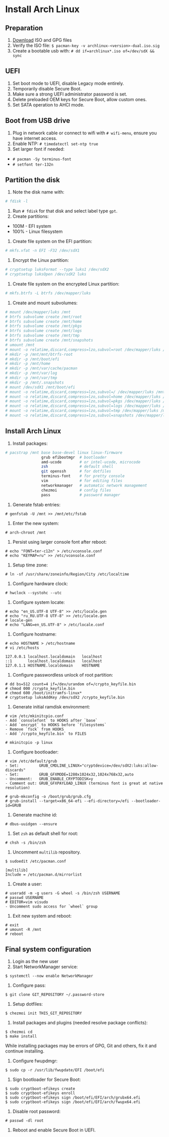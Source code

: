 # Install Arch Linux

## Preparation

1. [Download](https://archlinux.org/download/) ISO and GPG files
1. Verify the ISO file: `$ pacman-key -v archlinux-<version>-dual.iso.sig`
1. Create a bootable usb with: `# dd if=archlinux*.iso of=/dev/sdX && sync`

## UEFI

1. Set boot mode to UEFI, disable Legacy mode entirely.
1. Temporarily disable Secure Boot.
1. Make sure a strong UEFI administrator password is set.
1. Delete preloaded OEM keys for Secure Boot, allow custom ones.
1. Set SATA operation to AHCI mode.

## Boot from USB drive

1. Plug in network cable or connect to wifi with `# wifi-menu`, ensure you have internet access.
1. Enable NTP: `# timedatectl set-ntp true`
1. Set larger font if needed:
  - `# pacman -Sy terminus-font`
  - `# setfont ter-132n`

## Partition the disk

1. Note the disk name with:

  ```sh
  # fdisk -l
  ```

1. Run `# fdisk` for that disk and select label type `gpt`.
1. Create partitions:
  - 100M - EFI system
  - 100% - Linux filesystem
1. Create file system on the EFI partition:

  ```sh
  # mkfs.vfat -n EFI -F32 /dev/sdX1
  ```

1. Encrypt the Linux partition:

  ```sh
  # cryptsetup luksFormat --type luks1 /dev/sdX2
  # cryptsetup luksOpen /dev/sdX2 luks
  ```

1. Create file system on the encrypted Linux partition:

  ```sh
  # mkfs.btrfs -L btrfs /dev/mapper/luks
  ```

1. Create and mount subvolumes:

  ```sh
  # mount /dev/mapper/luks /mnt
  # btrfs subvolume create /mnt/root
  # btrfs subvolume create /mnt/home
  # btrfs subvolume create /mnt/pkgs
  # btrfs subvolume create /mnt/logs
  # btrfs subvolume create /mnt/tmp
  # btrfs subvolume create /mnt/snapshots
  # umount /mnt
  # mount -o relatime,discard,compress=lzo,subvol=root /dev/mapper/luks /mnt
  # mkdir -p /mnt/mnt/btrfs-root
  # mkdir -p /mnt/boot/efi
  # mkdir -p /mnt/home
  # mkdir -p /mnt/var/cache/pacman
  # mkdir -p /mnt/var/log
  # mkdir -p /mnt/var/tmp
  # mkdir -p /mnt/.snapshots
  # mount /dev/sdX1 /mnt/boot/efi
  # mount -o relatime,discard,compress=lzo,subvol=/ /dev/mapper/luks /mnt/mnt/btrfs-root
  # mount -o relatime,discard,compress=lzo,subvol=home /dev/mapper/luks /mnt/home
  # mount -o relatime,discard,compress=lzo,subvol=pkgs /dev/mapper/luks /mnt/var/cache/pacman
  # mount -o relatime,discard,compress=lzo,subvol=logs /dev/mapper/luks /mnt/var/log
  # mount -o relatime,discard,compress=lzo,subvol=tmp /dev/mapper/luks /mnt/var/tmp
  # mount -o relatime,discard,compress=lzo,subvol=snapshots /dev/mapper/luks /mnt/.snapshots
  ```

## Install Arch Linux

1. Install packages:

  ```sh
  # pacstrap /mnt base base-devel linux linux-firmware
                  grub efibootmgr  # bootloader
                  amd-ucode        # or intel-ucode, microcode
                  zsh              # default shell
                  git openssh      # for dotfiles
                  terminus-font    # for pretty console
                  vim              # for editing files
                  networkmanager   # automatic network management
                  chezmoi          # config files
                  pass             # password manager
  ```

1. Generate fstab entries:

  ```
  # genfstab -U /mnt >> /mnt/etc/fstab
  ```

1. Enter the new system:

  ```
  # arch-chroot /mnt
  ```

1. Persist using larger console font after reboot:

  ```
  # echo "FONT=ter-c12n" > /etc/vconsole.conf
  # echo "KEYMAP=ru" >> /etc/vconsole.conf
  ```

1. Setup time zone:

  ```
  # ln -sf /usr/share/zoneinfo/Region/City /etc/localtime
  ```

1. Configure hardware clock:

  ```
  # hwclock --systohc --utc
  ```

1. Configure system locate:

  ```
  # echo "en_US.UTF-8 UTF-8" >> /etc/locale.gen
  # echo "ru_RU.UTF-8 UTF-8" >> /etc/locale.gen
  # locale-gen
  # echo "LANG=en_US.UTF-8" > /etc/locale.conf
  ```

1. Configure hostname:

  ```
  # echo HOSTNAME > /etc/hostname
  # vi /etc/hosts

  127.0.0.1	localhost.localdomain	localhost
  ::1		localhost.localdomain	localhost
  127.0.1.1	HOSTNAME.localdomain	HOSTNAME
  ```

1. Configure passwordless unlock of root partition:

  ```
  # dd bs=512 count=4 if=/dev/urandom of=/crypto_keyfile.bin
  # chmod 000 /crypto_keyfile.bin
  # chmod 600 /boot/initramfs-linux*
  # cryptsetup luksAddKey /dev/sdX2 /crypto_keyfile.bin
  ```

1. Generate initial ramdisk environment:

  ```
  # vim /etc/mkinitcpio.conf
  - Add `consolefont` to HOOKS after `base`
  - Add `encrypt` to HOOKS before `filesystems`
  - Remove `fsck` from HOOKS
  - Add `/crypto_keyfile.bin` to FILES

  # mkinitcpio -p linux
  ```

1. Configure bootloader:

  ```
  # vim /etc/default/grub
  - Set:         GRUB_CMDLINE_LINUX="cryptdevice=/dev/sdX2:luks:allow-discards"
  - Set:         GRUB_GFXMODE=1280x1024x32,1024x768x32,auto
  - Uncomment:   GRUB_ENABLE_CRYPTODISK=y
  - Comment out: GRUB_GFXPAYLOAD_LINUX (terminus font is great at native resolution)

  # grub-mkconfig -o /boot/grub/grub.cfg
  # grub-install --target=x86_64-efi --efi-directory=/efi --bootloader-id=GRUB
  ```

1. Generate machine id:

  ```
  # dbus-uuidgen --ensure
  ```

1. Set `zsh` as default shell for root:

  ```
  # chsh -s /bin/zsh
  ```

1. Uncomment `multilib` repository.

  ```
  $ sudoedit /etc/pacman.conf

  [multilib]
  Include = /etc/pacman.d/mirrorlist
  ```

1. Create a user:

  ```
  # useradd -m -g users -G wheel -s /bin/zsh USERNAME
  # passwd USERNAME
  # EDITOR=vim visudo
  - Uncomment sudo access for `wheel` group
  ```

1. Exit new system and reboot:

  ```
  # exit
  # umount -R /mnt
  # reboot
  ```

## Final system configuration

1. Login as the new user
1. Start NetworkManager service:

  ```
  $ systemctl --now enable NetworkManager
  ```

1. Configure pass:

  ```
  $ git clone GIT_REPOSITORY ~/.password-store
  ```

1. Setup dotfiles:

  ```
  $ chezmoi init THIS_GIT_REPOSITORY
  ```

1. Install packages and plugins (needed resolve package conflicts):

  ```
  $ chezmoi cd
  $ make install
  ```

  While installing packages may be errors of GPG, Git and others, fix it and continue installing.

1. Configure fwupdmgr:

  ```
  $ sudo cp -r /usr/lib/fwupdate/EFI /boot/efi
  ```

1. Sign bootloader for Secure Boot:

  ```
  $ sudo cryptboot-efikeys create
  $ sudo cryptboot-efikeys enroll
  $ sudo cryptboot-efikeys sign /boot/efi/EFI/arch/grubx64.efi
  $ sudo cryptboot-efikeys sign /boot/efi/EFI/arch/fwupx64.efi
  ```

1. Disable root password:

  ```
  # passwd -dl root
  ```

1. Reboot and enable Secure Boot in UEFI.
